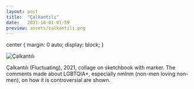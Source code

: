 ```yaml
---
layout: post
title:  "Çalkantılı"
date:   2021-10-01-01:59
preview: assets/calkantili.png
---
```


center {
	margin: 0 auto;
	display: block;
}

<img src="{{site.baseurl}}/assets/calkantili.png" alt="Çalkantılı" class="center"/>

Çalkantılı (Fluctuating), 2021, collage on sketchbook with marker. 
The comments made about LGBTQIA+, especially nmlnm (non-men loving non-men), on how it is controversial are shown.
